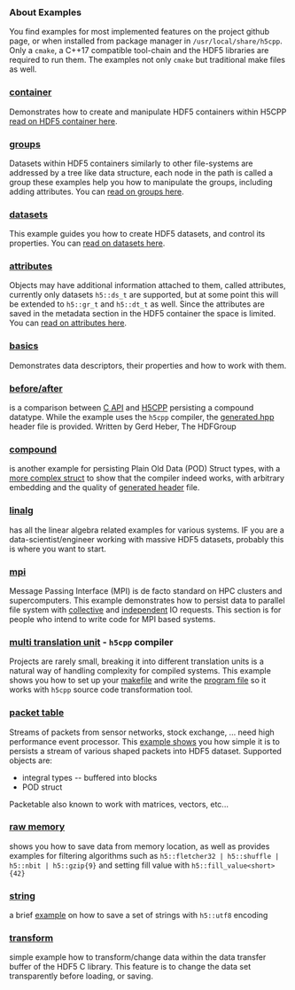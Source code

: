 ### About Examples
You find examples for most implemented features on the project github page, or when installed from package manager in `/usr/local/share/h5cpp`. Only a `cmake`, a C++17 compatible tool-chain and the HDF5 libraries are required to run them. The examples not only `cmake` but traditional make files as well.

### [container][11]
Demonstrates how to create and manipulate HDF5 containers within H5CPP
 [read on HDF5 container here][104].

### [groups][10]
Datasets within HDF5 containers similarly to other file-systems are addressed by a tree like data structure, each node in the path is called a group these examples help you how to manipulate the groups, including adding attributes.
You can [read on groups here][102].

### [datasets][10]
This example guides you how to create HDF5 datasets, and control its properties. You can [read on datasets here][103].

### [attributes][10]
Objects may have additional information attached to them, called attributes, currently only datasets `h5::ds_t` are supported, but at some point this will be extended to `h5::gr_t` and `h5::dt_t` as well. Since the attributes are saved in the metadata section in the HDF5 container the space is limited. You can [read on attributes here][101].





### [basics][11]
Demonstrates data descriptors, their properties and how to work with them.

### [before/after][12]
is a comparison between [C API][13] and [H5CPP][14] persisting a compound datatype. While the example uses the `h5cpp` compiler, the [generated.hpp][15] header file is provided. Written by Gerd Heber, The HDFGroup


### [compound][16]
is another example for persisting Plain Old Data (POD) Struct types, with a [more complex struct][17] to show that the compiler indeed works, with arbitrary embedding and the quality of [generated header][18] file.

### [linalg][19]
has all the linear algebra related examples for various systems. IF you are a data-scientist/engineer working with massive HDF5 datasets, probably this is where you want to start.

### [mpi][20]
Message Passing Interface (MPI) is de facto standard on HPC clusters and supercomputers. This example demonstrates how to persist data to parallel file system with [collective][21] and [independent][22] IO requests. This section is for people who intend to write code for MPI based systems.

### [multi translation unit][23] - `h5cpp` compiler
Projects are rarely small, breaking it into different translation units is a natural way of handling complexity for compiled systems. This example shows you how to set up your [makefile][24] and write the [program file][25] so it works with `h5cpp` source code transformation tool.


### [packet table][26]
Streams of packets from sensor networks, stock exchange, ... need high performance event processor. This [example shows][27] you how simple it is to persists a stream of various shaped packets into HDF5 dataset. Supported objects are:

* integral types -- buffered into blocks
* POD struct 

Packetable also known to work with matrices, vectors, etc...

### [raw memory][28]
shows you how to save data from memory location, as well as provides examples for filtering algorithms such as
`h5::fletcher32 | h5::shuffle | h5::nbit | h5::gzip{9}` and setting fill value with `h5::fill_value<short>{42}`


### [string][29]
a brief [example][30] on how to save a set of strings with `h5::utf8` encoding


### [transform][31]
simple example how to transform/change data within the data transfer buffer of the HDF5 C library. This feature is 
to change the data set transparently before loading, or saving.

[10]: https://github.com/steven-varga/h5cpp/tree/master/examples/attributes
[11]: https://github.com/steven-varga/h5cpp/tree/master/examples/basics
[12]: https://github.com/steven-varga/h5cpp/tree/master/examples/before-after
[13]: https://github.com/steven-varga/h5cpp/blob/master/examples/before-after/compound.c
[14]: https://github.com/steven-varga/h5cpp/blob/master/examples/before-after/compound.cpp
[15]: https://github.com/steven-varga/h5cpp/blob/master/examples/before-after/generated.h
[16]: https://github.com/steven-varga/h5cpp/tree/master/examples/compound
[17]: https://github.com/steven-varga/h5cpp/blob/master/examples/compound/struct.h
[18]: https://github.com/steven-varga/h5cpp/blob/master/examples/compound/generated.h
[19]: https://github.com/steven-varga/h5cpp/tree/master/examples/linalg
[20]: https://github.com/steven-varga/h5cpp/tree/master/examples/mpi
[21]: https://github.com/steven-varga/h5cpp/blob/master/examples/mpi/collective.cpp
[22]: https://github.com/steven-varga/h5cpp/blob/master/examples/mpi/independent.cpp
[23]: https://github.com/steven-varga/h5cpp/tree/master/examples/multi-tu
[24]: https://github.com/steven-varga/h5cpp/blob/master/examples/multi-tu/Makefile
[25]: https://github.com/steven-varga/h5cpp/blob/master/examples/multi-tu/tu_01.cpp
[26]: https://github.com/steven-varga/h5cpp/tree/master/examples/packet-table
[27]: https://github.com/steven-varga/h5cpp/blob/master/examples/packet-table/packettable.cpp
[28]: https://github.com/steven-varga/h5cpp/tree/master/examples/raw_memory
[29]: https://github.com/steven-varga/h5cpp/blob/master/examples/string
[30]: https://github.com/steven-varga/h5cpp/blob/master/examples/string/string.cpp
[31]: https://github.com/steven-varga/h5cpp/tree/master/examples/transform
[32]: https://github.com/steven-varga/h5cpp/blob/master/examples/transform/transform.cpp




[101]: examples/attributes.md 
[102]: examples/groups.md 
[103]: examples/datasets.md 
[104]: examples/container.md 

